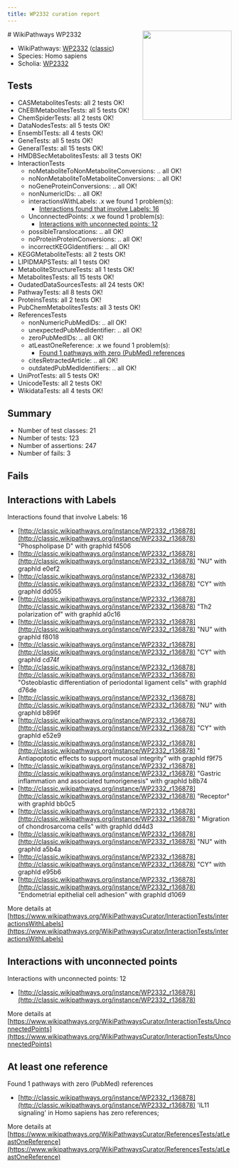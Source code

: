 ```yaml
---
title: WP2332 curation report
---
```


<img style="float: right; width: 200px" src="https://upload.wikimedia.org/wikipedia/commons/thumb/8/83/Wplogo_with_text_500.png/640px-Wplogo_with_text_500.png" />
# WikiPathways WP2332

* WikiPathways: [WP2332](https://wikipathways.org/pathways/WP2332) ([classic](https://classic.wikipathways.org/instance/WP2332))
* Species: Homo sapiens
* Scholia: [WP2332](https://scholia.toolforge.org/wikipathways/WP2332)
## Tests
* CASMetabolitesTests: all 2 tests OK!
* ChEBIMetabolitesTests: all 5 tests OK!
* ChemSpiderTests: all 2 tests OK!
* DataNodesTests: all 5 tests OK!
* EnsemblTests: all 4 tests OK!
* GeneTests: all 5 tests OK!
* GeneralTests: all 15 tests OK!
* HMDBSecMetabolitesTests: all 3 tests OK!
* InteractionTests
    * noMetaboliteToNonMetaboliteConversions: .. all OK!
    * noNonMetaboliteToMetaboliteConversions: .. all OK!
    * noGeneProteinConversions: .. all OK!
    * nonNumericIDs: .. all OK!
    * interactionsWithLabels: .x we found 1 problem(s):
        * [Interactions found that involve Labels: 16](#fe97a8be)
    * UnconnectedPoints: .x we found 1 problem(s):
        * [Interactions with unconnected points: 12](#7f1d4079)
    * possibleTranslocations: .. all OK!
    * noProteinProteinConversions: .. all OK!
    * incorrectKEGGIdentifiers: .. all OK!
* KEGGMetaboliteTests: all 2 tests OK!
* LIPIDMAPSTests: all 1 tests OK!
* MetaboliteStructureTests: all 1 tests OK!
* MetabolitesTests: all 15 tests OK!
* OudatedDataSourcesTests: all 24 tests OK!
* PathwayTests: all 8 tests OK!
* ProteinsTests: all 2 tests OK!
* PubChemMetabolitesTests: all 3 tests OK!
* ReferencesTests
    * nonNumericPubMedIDs: .. all OK!
    * unexpectedPubMedIdentifier: .. all OK!
    * zeroPubMedIDs: .. all OK!
    * atLeastOneReference: .x we found 1 problem(s):
        * [Found 1 pathways with zero (PubMed) references](#d0a459f0)
    * citesRetractedArticle: .. all OK!
    * outdatedPubMedIdentifiers: .. all OK!
* UniProtTests: all 5 tests OK!
* UnicodeTests: all 2 tests OK!
* WikidataTests: all 4 tests OK!


## Summary

* Number of test classes: 21
* Number of tests: 123
* Number of assertions: 247
* Number of fails: 3

## Fails

<a name="fe97a8be" />

## Interactions with Labels

Interactions found that involve Labels: 16

* [http://classic.wikipathways.org/instance/WP2332_r136878](http://classic.wikipathways.org/instance/WP2332_r136878) "Phospholipase D" with graphId f4506
* [http://classic.wikipathways.org/instance/WP2332_r136878](http://classic.wikipathways.org/instance/WP2332_r136878) "NU" with graphId e0ef2
* [http://classic.wikipathways.org/instance/WP2332_r136878](http://classic.wikipathways.org/instance/WP2332_r136878) "CY" with graphId dd055
* [http://classic.wikipathways.org/instance/WP2332_r136878](http://classic.wikipathways.org/instance/WP2332_r136878) "Th2 polarization of" with graphId a0c16
* [http://classic.wikipathways.org/instance/WP2332_r136878](http://classic.wikipathways.org/instance/WP2332_r136878) "NU" with graphId f8018
* [http://classic.wikipathways.org/instance/WP2332_r136878](http://classic.wikipathways.org/instance/WP2332_r136878) "CY" with graphId cd74f
* [http://classic.wikipathways.org/instance/WP2332_r136878](http://classic.wikipathways.org/instance/WP2332_r136878) "Osteoblastic differentiation of 
   periodontal ligament cells" with graphId d76de
* [http://classic.wikipathways.org/instance/WP2332_r136878](http://classic.wikipathways.org/instance/WP2332_r136878) "NU" with graphId b896f
* [http://classic.wikipathways.org/instance/WP2332_r136878](http://classic.wikipathways.org/instance/WP2332_r136878) "CY" with graphId e52e9
* [http://classic.wikipathways.org/instance/WP2332_r136878](http://classic.wikipathways.org/instance/WP2332_r136878) "  Antiapoptotic effects 
to support mucosal integrity" with graphId f9f75
* [http://classic.wikipathways.org/instance/WP2332_r136878](http://classic.wikipathways.org/instance/WP2332_r136878) "Gastric inflammation and 
associated tumorigenesis" with graphId b8b74
* [http://classic.wikipathways.org/instance/WP2332_r136878](http://classic.wikipathways.org/instance/WP2332_r136878) "Receptor" with graphId bb0c5
* [http://classic.wikipathways.org/instance/WP2332_r136878](http://classic.wikipathways.org/instance/WP2332_r136878) "   Migration of 
chondrosarcoma cells" with graphId dd4d3
* [http://classic.wikipathways.org/instance/WP2332_r136878](http://classic.wikipathways.org/instance/WP2332_r136878) "NU" with graphId a5b4a
* [http://classic.wikipathways.org/instance/WP2332_r136878](http://classic.wikipathways.org/instance/WP2332_r136878) "CY" with graphId e95b6
* [http://classic.wikipathways.org/instance/WP2332_r136878](http://classic.wikipathways.org/instance/WP2332_r136878) "Endometrial epithelial 
     cell adhesion" with graphId d1069


More details at [https://www.wikipathways.org/WikiPathwaysCurator/InteractionTests/interactionsWithLabels](https://www.wikipathways.org/WikiPathwaysCurator/InteractionTests/interactionsWithLabels)

<a name="7f1d4079" />

## Interactions with unconnected points

Interactions with unconnected points: 12

* [http://classic.wikipathways.org/instance/WP2332_r136878](http://classic.wikipathways.org/instance/WP2332_r136878)


More details at [https://www.wikipathways.org/WikiPathwaysCurator/InteractionTests/UnconnectedPoints](https://www.wikipathways.org/WikiPathwaysCurator/InteractionTests/UnconnectedPoints)

<a name="d0a459f0" />

## At least one reference

Found 1 pathways with zero (PubMed) references

* [http://classic.wikipathways.org/instance/WP2332_r136878](http://classic.wikipathways.org/instance/WP2332_r136878) 'IL11 signaling' in Homo sapiens has zero references; 


More details at [https://www.wikipathways.org/WikiPathwaysCurator/ReferencesTests/atLeastOneReference](https://www.wikipathways.org/WikiPathwaysCurator/ReferencesTests/atLeastOneReference)

